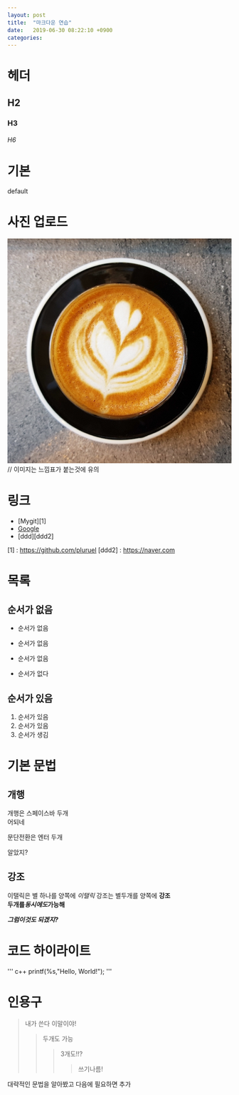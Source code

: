 ```yaml
---
layout: post
title:  "마크다운 연습"
date:   2019-06-30 08:22:10 +0900
categories: 
---
```


# 헤더
## H2
### H3
###### H6

# 기본
default

# 사진 업로드
![Coffee](../_imgs/2019-06-30-Mark-Down-Prac/1.jpg)
// 이미지는 느낌표가 붙는것에 유의
# 링크
- [Mygit][1]
- [Google](google.com)
- [ddd][ddd2]

[1] : https://github.com/pluruel
[ddd2] : https://naver.com

# 목록
## 순서가 없음
- 순서가 없음
+ 순서가 없음
* 순서가 없음
+ 순서가 없다
## 순서가 있음
1. 순서가 있음
1. 순서가 있음
1. 순서가 생김
# 기본 문법
## 개행
개행은 스페이스바 두개  
어되네 

문단전환은 엔터 두개

알았지?
## 강조
이탤릭은 별 하나를 양쪽에 *이탤릭*
강조는 별두개를 양쪽에 **강조**  
**두개를*동시에도*가능해**

***그럼이것도 되겠지?***

# 코드 하이라이트

''' c++
printf(%s,"Hello, World!");
'''

# 인용구
> 내가 쓴다 이말이야!
>> 두개도 가능
>>> 3개도!!?
>>>> 쓰기나름!

대략적인 문법을 알아봤고 다음에 필요하면 추가
